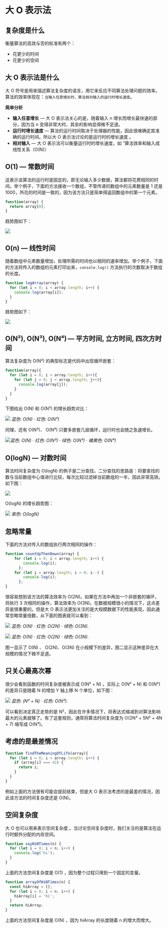 # 大 O 表示法

## 复杂度是什么

衡量算法的高效与否的标准有两个：

- 花更少的时间
- 花更少的空间

## 大 O 表示法是什么

大 O 符号是用来描述算法复杂度的语言，用它来反应不同算法处理问题的效率。算法的效率体现在：`当输入任意增长时，算法相对输入的运行时增长速度`。

**简单分析**

- **输入任意增长** — 大 O 表示法关心的是，随着输入 n 增长而增长最快速的部分，因为当 n 变得非常大时，其余的影响显得微不足道。
- **运行时增长速度** — 算法的运行时间取决于处理器的性能，因此很难确定其准确的运行时间。所以大 O 表示法讨论的是运行时的增长速度 。
- **相对输入** — 大 O 表示法可以衡量运行时的增长速度，如 “算法效率和输入成线性关系（O(N)）

## O(1) — 常数时间

这表示该算法的运行时是固定的，即无论输入多少数据，算法都将花费相同的时间。举个例子，下面的方法接收一个数组，不管传递的数组中的元素数量是 1 还是 1000，所花的时间是一致的，因为该方法只是简单得返回数组中的第一个元素。

```javascript
function(array) {  
  return array[0];  
}
```

趋势图如下：

![](./src/bigo_03.png)

## O(n) — 线性时间

随着数组中元素数量增加，处理所需的时间也以相同的速率增加。举个例子，下面的方法将传入的数组的元素打印出来，`console.log()` 方法执行的次数取决于数组的长度。

```javascript
function logArray(array) {  
  for (let i = 0; i < array.length; i++) {  
    console.log(array[i]);  
  }  
}
```

趋势图如下：

![](./src/bigo_04.png)


## O(N²), O(N³), O(N⁴)  — 平方时间, 立方时间, 四次方时间

算法复杂度为 O(N²) 的典型标志是代码中出现循环嵌套：

```javascript
function(array){  
  for (let i = 0; i < array.length; i++){  
    for (let j = 0; j < array.length; j++){  
      console.log(array[j]);  
    }  
  }  
}
```

下图给出 O(N) 和 O(N²) 的增长趋势对比：

![](./src/bigo_05.png )
*蓝色: O(N) · 红色: O(N²)*

同理，还有 O(N³)、 O(N⁴) 只要多嵌套几层循环，运行时也会随之急速增长。

![](./src/bigo_06.png)*蓝色: O(N) · 红色: O(N²) · 绿色: O(N³) · 橘黄色: O(N⁴)*

## O(logN) — 对数时间

算法时间复杂度为 O(logN) 的例子是二分查找，二分查找的思路是：将要查找的数与当前数组中心值进行比较，每次比较过滤掉当前数组的一半，因此非常高效。如下图：

![](./src/bigo_12.png)

O(logN) 的增长趋势图：

![](./src/bigo_13.png)
*紫色: O(logN)*

## 忽略常量

下面的方法对传入的数组执行两次相同的操作：

```javascript
function countUpThenDown(array) {  
	for (let i = 0; i < array.length; i++) {  
	    console.log(i);  
	  };  
	for (let i = array.length; i > 0; i--) {  
	    console.log(i);  
	  };  
}
```

很容易想到该方法的算法效率为 O(2N)。如果在方法中再加一个非嵌套的循环，将执行 3 次相同的操作，算法效率为 O(3N)。在数据规模很小的情况下，这点差异是很重要的。但是大 O 表示法更加关注的是大规模数据下的性能表现，因此通常忽略常量倍数，从下面的图表就可以看到：

![](./src/bigo_07.png)
*蓝色: O(N) · 红色: O(2N) · 绿色: O(3N).*

![](./src/bigo_08.png)
*蓝色: O(N) · 红色: O(2N) · 绿色: O(3N).*

图一显示了 O(N) 、 O(2N)、O(3N) 在小规模下的差异，图二显示这种差异在大规模的情况下微不足道。

## 只关心最高次幂

很少会看到函数的时间复杂度被表示成 O(N² + N) 。实际上 O(N² + N) 和 O(N²) 的差异只是随着 N 的增加 Y 轴上移 N 个单位，如下图：

![](./src/bigo_10.png)
*蓝色: (N² + N) · 红色: O(N²).*

可以看到决定真正走势的是 N²，因此在许多情况下，将表达式缩减到对算法影响最大的元素就够了。有了这套规则，通常将算法时间复杂度为 O(2N³ + 5N² + 4N + 7) 缩写成 O(N³)。

## 考虑的是最差情况

```javascript
function findTheMeaningOfLife(array){  
  for (let i = 0; i < array.length; i++) {  
    if (array[i] === 42) {  
      return i;  
    }  
  }  
}
```

例如上面的方法很有可能会提前结束，但是大 O 表示法考虑的是最差的情况，因此该方法的时间复杂度还是 O(N)。

## 空间复杂度

大 O 也可以用来表示空间复杂度 。当讨论空间复杂度时，我们关注的是算法在运行时额外分配的内存空间。

```javascript
function sayHiNTimes(n) {  
  for (let i = 0; i < n; i++) {  
    console.log('hi');  
  }  
}
```

上面的方法空间复杂度是 O(1) ，因为整个过程只用到一个固定的变量。

```javascript
function arrayOfHiNTimes(n) {  
  const hiArray = [];  
  for (let i = 0; i < n; i++) {  
    hiArray[i] = 'hi';  
  }  
  return hiArray;  
}
```

上面的方法空间复杂度是 O(N) ，因为 hiArray 的长度随着 n 的增大而增大。